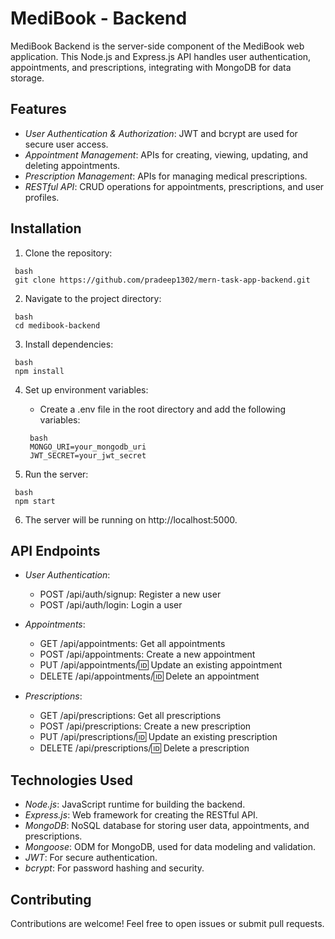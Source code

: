 # MediBook - Backend

MediBook Backend is the server-side component of the MediBook web application. This Node.js and Express.js API handles user authentication, appointments, and prescriptions, integrating with MongoDB for data storage.

## Features

- *User Authentication & Authorization*: JWT and bcrypt are used for secure user access.
- *Appointment Management*: APIs for creating, viewing, updating, and deleting appointments.
- *Prescription Management*: APIs for managing medical prescriptions.
- *RESTful API*: CRUD operations for appointments, prescriptions, and user profiles.

## Installation

1. Clone the repository:
  ```
   bash
   git clone https://github.com/pradeep1302/mern-task-app-backend.git
   ```

2. Navigate to the project directory:
  ```
   bash
   cd medibook-backend
   ```

3. Install dependencies:
  ```
   bash
   npm install
   ```

4. Set up environment variables:

   - Create a .env file in the root directory and add the following variables:
    ```
     bash
     MONGO_URI=your_mongodb_uri
     JWT_SECRET=your_jwt_secret
     ```

5. Run the server:
  ```
   bash
   npm start
   ```

6. The server will be running on http://localhost:5000.

## API Endpoints

- *User Authentication*:
  - POST /api/auth/signup: Register a new user
  - POST /api/auth/login: Login a user

- *Appointments*:
  - GET /api/appointments: Get all appointments
  - POST /api/appointments: Create a new appointment
  - PUT /api/appointments/:id: Update an existing appointment
  - DELETE /api/appointments/:id: Delete an appointment

- *Prescriptions*:
  - GET /api/prescriptions: Get all prescriptions
  - POST /api/prescriptions: Create a new prescription
  - PUT /api/prescriptions/:id: Update an existing prescription
  - DELETE /api/prescriptions/:id: Delete a prescription

## Technologies Used

- *Node.js*: JavaScript runtime for building the backend.
- *Express.js*: Web framework for creating the RESTful API.
- *MongoDB*: NoSQL database for storing user data, appointments, and prescriptions.
- *Mongoose*: ODM for MongoDB, used for data modeling and validation.
- *JWT*: For secure authentication.
- *bcrypt*: For password hashing and security.

## Contributing

Contributions are welcome! Feel free to open issues or submit pull requests.
